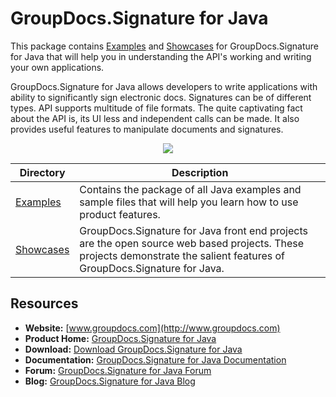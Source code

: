 # GroupDocs.Signature for Java

This package contains [Examples](https://github.com/groupdocs-signature/GroupDocs.Signature-for-Java) and [Showcases](#) for GroupDocs.Signature for Java that will help you in understanding the API's working and writing your own applications.

GroupDocs.Signature for Java allows developers to write applications with ability to significantly sign electronic docs. Signatures can be of different types. API supports multitude of file formats. The quite captivating fact about the API is, its UI less and independent calls can be made. It also provides useful features to manipulate documents and signatures.

<p align="center">

  <a title="Download complete GroupDocs.Signature for Java source code" href="https://codeload.github.com/groupdocs-signature/GroupDocs.Signature-for-Java/zip/master">
	<img src="https://raw.github.com/AsposeExamples/java-examples-dashboard/master/images/downloadZip-Button-Large.png" />
  </a>
</p>

Directory | Description
--------- | -----------
[Examples](https://github.com/groupdocs-signature/GroupDocs.Signature-for-Java)  | Contains the package of all Java examples and sample files that will help you learn how to use product features. 
[Showcases](#)  | GroupDocs.Signature for Java front end projects are the open source web based projects. These projects demonstrate the salient features of GroupDocs.Signature for Java. 

## Resources

+ **Website:** [www.groupdocs.com](http://www.groupdocs.com)
+ **Product Home:** [GroupDocs.Signature for Java](https://www.groupdocs.com/products/signature/java)
+ **Download:** [Download GroupDocs.Signature for Java](https://downloads.groupdocs.com/signature/java)
+ **Documentation:** [GroupDocs.Signature for Java Documentation](https://docs.groupdocs.com/display/signaturejava/Home)
+ **Forum:** [GroupDocs.Signature for Java Forum](http://www.groupdocs.com/Community/forums/groupdocs.signature-product-family/6/showforum.aspx)
+ **Blog:** [GroupDocs.Signature for Java Blog](https://blog.groupdocs.com/)
